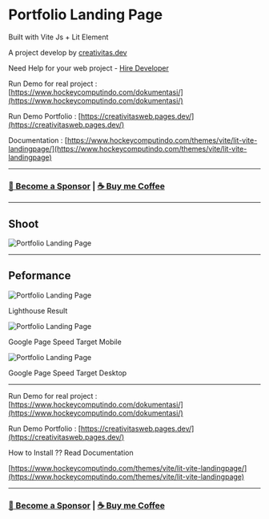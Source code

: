# Portfolio Landing Page

Built with Vite Js + Lit Element

A project develop by [creativitas.dev](https://creativitas.dev)

Need Help for your web project - [Hire Developer]([https://fiverr.com/creativitas](https://www.hockeycomputindo.com/en/jamstack/))

Run Demo for real project : [https://www.hockeycomputindo.com/dokumentasi/](https://www.hockeycomputindo.com/dokumentasi/)

Run Demo Portfolio : [https://creativitasweb.pages.dev/](https://creativitasweb.pages.dev/)

Documentation :
[https://www.hockeycomputindo.com/themes/vite/lit-vite-landingpage/](https://www.hockeycomputindo.com/themes/vite/lit-vite-landingpage)

---

### [🚀 Become a Sponsor](https://github.com/sponsors/mesinkasir) | [☕ Buy me Coffee](https://www.paypal.com/cgi-bin/webscr?cmd=_s-xclick&hosted_button_id=JVZVXBC4N9DAN)

---

## Shoot

![Portfolio Landing Page](https://blogger.googleusercontent.com/img/b/R29vZ2xl/AVvXsEhFJgiMW3NL6H2_EShvcE9a_tT572NDxPOj-IfHW6PjawGJ9zsq9sKUriXrtZfk51T_VJ3loMVuBrViGBrDIK3tJcFmaR6uL8_KYyAKd3AmHjW_P3XKzvEh2SSwvN52rY5qVZWdvNKxhCBhLsJGi-fP0zXTS1N-zjFmIPuIwaWMfWzV41Fad9wBCFSK8NE/s16000/Vite%20JS%20+%20Lit%20Element.jpg)

---

## Peformance

![Portfolio Landing Page](https://blogger.googleusercontent.com/img/b/R29vZ2xl/AVvXsEiJ_55X1OSXSsSFn6eTPjtQvjzO1AojUOi6sfM1Q8d2gxKBHdXp4kNmyHUk8v220oU8mI9ZdjHtA15Grhz7skZJDfzI32mmt4Jsq_Maky3Rp-p6fTN8ryXIQ8NgosRtbDAq_UmKXaECVtqttUNQsWfeanrxhZJIVOMzUYgNNq_CEEtmCEeHkaLjvSNvlDE/s16000/scrnli_6_16_2024_1-15-38%20AM.png)

Lighthouse Result

![Portfolio Landing Page](https://blogger.googleusercontent.com/img/b/R29vZ2xl/AVvXsEgaOGxsilxnf_iZL3ZlGDKlBAwBxZOJ8xLQjJ2XzpE0P3cO0AIxRa2D2bckIgiaxCRC90JyqR_PcQ_MR4WkhAFAPE2uwoYtZhNxaZ6GY7jbTzV9bBQWWskf9wLwEtFCo2z4f_acHkuHhXyQCdi4gSFeFI_EzFHaji8TYmS3SOpdl1o5R4KUhHgEi-DbzSE/s16000/scrnli_6_16_2024_1-21-30%20AM.png)

Google Page Speed Target Mobile

![Portfolio Landing Page](https://blogger.googleusercontent.com/img/b/R29vZ2xl/AVvXsEiDvE8dOvvRw-7ZvjB9nVdP1eTRxrGerlq9IWDKllQvpm5YhM3QHzbHfudI7CHekq017ZbDBicppGd9pV-y7RQ4nSd_MlPobEw-htNMcTQTmApopqx3mxc0XLttxltnNvHseOKL4ME_aptP1m8LHeyBMBGJl_iKIZRZ8gTrowO5F3QHPtb4JspWlFp3p1E/s16000/scrnli_6_16_2024_1-21-06%20AM.png)

Google Page Speed Target Desktop

---

Run Demo for real project : [https://www.hockeycomputindo.com/dokumentasi/](https://www.hockeycomputindo.com/dokumentasi/)

Run Demo Portfolio : [https://creativitasweb.pages.dev/](https://creativitasweb.pages.dev/)

How to Install ?? Read Documentation

[https://www.hockeycomputindo.com/themes/vite/lit-vite-landingpage/](https://www.hockeycomputindo.com/themes/vite/lit-vite-landingpage)

---

### [🚀 Become a Sponsor](https://github.com/sponsors/mesinkasir) | [☕ Buy me Coffee](https://www.paypal.com/cgi-bin/webscr?cmd=_s-xclick&hosted_button_id=JVZVXBC4N9DAN)
